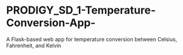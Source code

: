 # PRODIGY_SD_1-Temperature-Conversion-App-
A Flask-based web app for temperature conversion between Celsius, Fahrenheit, and Kelvin
